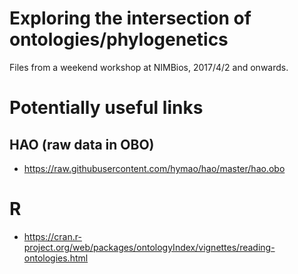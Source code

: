 

# Exploring the intersection of ontologies/phylogenetics

Files from a weekend workshop at NIMBios, 2017/4/2 and onwards.

# Potentially useful links

## HAO (raw data in OBO)

* https://raw.githubusercontent.com/hymao/hao/master/hao.obo

# R
* https://cran.r-project.org/web/packages/ontologyIndex/vignettes/reading-ontologies.html


